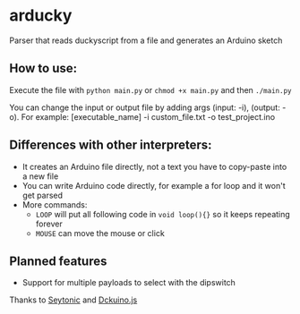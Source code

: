 # arducky
Parser that reads duckyscript from a file and generates an Arduino sketch

## How to use:
Execute the file with `python main.py` or `chmod +x main.py` and then `./main.py`

You can change the input or output file by adding args (input: -i), (output: -o).
For example: [executable_name] -i custom_file.txt -o test_project.ino

## Differences with other interpreters:
- It creates an Arduino file directly, not a text you have to copy-paste into a new file
- You can write Arduino code directly, for example a for loop and it won't get parsed
- More commands:
    - `LOOP` will put all following code in `void loop(){}` so it keeps repeating forever
    - `MOUSE` can move the mouse or click

## Planned features
- Support for multiple payloads to select with the dipswitch

Thanks to [Seytonic](https://www.youtube.com/seytonic) and [Dckuino.js](https://github.com/Thecakeisgit/Dckuino.js)
